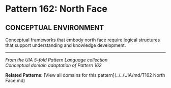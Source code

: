 # Pattern 162: North Face

## CONCEPTUAL ENVIRONMENT

Conceptual frameworks that embody north face require logical structures that support understanding and knowledge development.

---

*From the UIA 5-fold Pattern Language collection*  
*Conceptual domain adaptation of Pattern 162*

**Related Patterns**: [View all domains for this pattern](../../UIA/md/T162 North Face.md)
